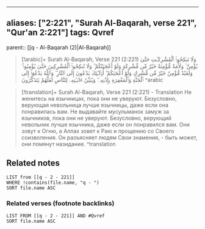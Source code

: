 
---
aliases: ["2:221", "Surah Al-Baqarah, verse 221", "Qur'an 2:221"]
tags: Qvref
---

parent:: [[q - Al-Baqarah (2)|Al-Baqarah]]

> [!arabic]+ Surah Al-Baqarah, Verse 221 (2:221)
> <span class="quran-arabic">وَلَا تَنكِحُوا۟ ٱلْمُشْرِكَـٰتِ حَتَّىٰ يُؤْمِنَّ ۚ وَلَأَمَةٌ مُّؤْمِنَةٌ خَيْرٌ مِّن مُّشْرِكَةٍ وَلَوْ أَعْجَبَتْكُمْ ۗ وَلَا تُنكِحُوا۟ ٱلْمُشْرِكِينَ حَتَّىٰ يُؤْمِنُوا۟ ۚ وَلَعَبْدٌ مُّؤْمِنٌ خَيْرٌ مِّن مُّشْرِكٍ وَلَوْ أَعْجَبَكُمْ ۗ أُو۟لَـٰٓئِكَ يَدْعُونَ إِلَى ٱلنَّارِ ۖ وَٱللَّهُ يَدْعُوٓا۟ إِلَى ٱلْجَنَّةِ وَٱلْمَغْفِرَةِ بِإِذْنِهِۦ ۖ وَيُبَيِّنُ ءَايَـٰتِهِۦ لِلنَّاسِ لَعَلَّهُمْ يَتَذَكَّرُونَ</span>
^arabic

> [!translation]+ Surah Al-Baqarah, Verse 221 (2:221) - Translation
> Не женитесь на язычницах, пока они не уверуют. Безусловно, верующая невольница лучше язычницы, даже если она понравилась вам. Не выдавайте мусульманок замуж за язычников, пока они не уверуют. Безусловно, верующий невольник лучше язычника, даже если он понравился вам. Они зовут к Огню, а Аллах зовет к Раю и прощению со Своего соизволения. Он разъясняет людям Свои знамения, - быть может, они помянут назидание.
^translation



## Related notes
```dataview
LIST from [[q - 2 - 221]]
WHERE !contains(file.name, "q - ")
SORT file.name ASC
```

### Related verses (footnote backlinks)
```dataview
LIST FROM [[q - 2 - 221]] AND #Qvref
SORT file.name ASC
```

